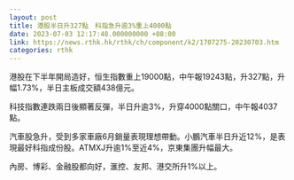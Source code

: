 ```yaml
---
layout: post
title: 港股半日升327點　科指急升逾3%重上4000點
date: 2023-07-03 12:17:48.000000000 +08:00
link: https://news.rthk.hk/rthk/ch/component/k2/1707275-20230703.htm
categories: rthk
---
```


港股在下半年開局造好，恒生指數重上19000點，中午報19243點，升327點，升幅1.73%，半日主板成交額438億元。

科技指數連跌兩日後顯著反彈，半日升逾3%，升穿4000點關口，中午報4037點。

汽車股急升，受到多家車廠6月銷量表現理想帶動。小鵬汽車半日升近12%，是表現最好科指成份股。ATMXJ升逾1%至近4%，京東集團升幅最大。

內房、博彩、金融股都向好，滙控、友邦、港交所升1%以上。
